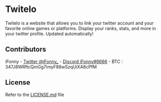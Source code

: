 # Twitelo

Twitelo is a website that allows you to link your twitter account and your favorite online games or platforms.
Display your ranks, stats, and more in your twitter profile. Updated automatically!

## Contributors

iFonny - [Twitter @iFonny_](https://twitter.com/iFonny_) - [Discord iFonny#6666](#) - BTC : 347J8WRftcQmGg7imyF88wSzqUiXA8cPfM

## License

Refer to the [LICENSE.md](LICENSE.md) file